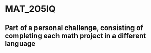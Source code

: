 # MAT_205IQ

## Part of a personal challenge, consisting of completing each math project in a different language
